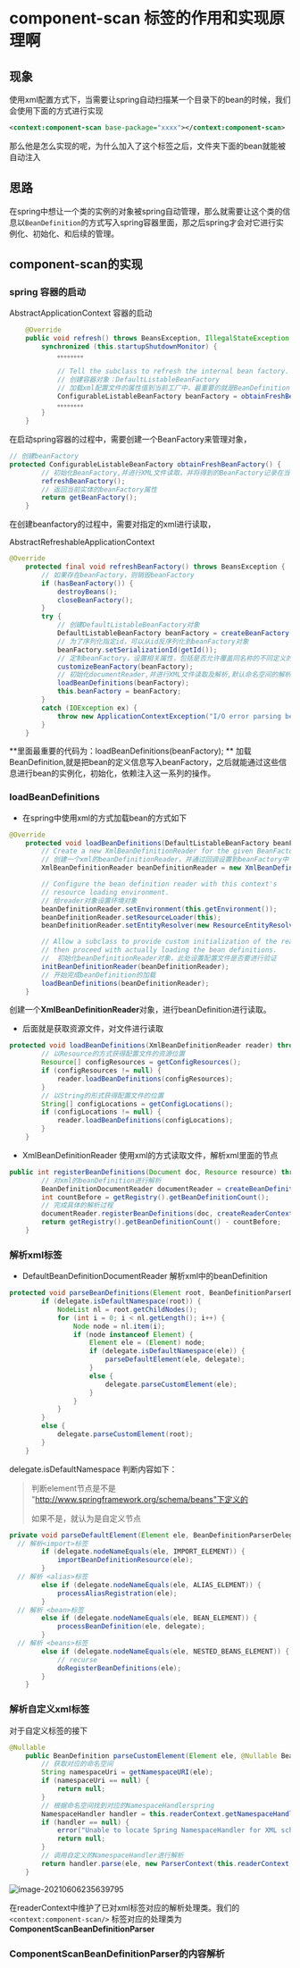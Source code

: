 # component-scan 标签的作用和实现原理啊
## 现象
使用xml配置方式下，当需要让spring自动扫描某一个目录下的bean的时候，我们会使用下面的方式进行实现

```xml
<context:component-scan base-package="xxxx"></context:component-scan>
```

那么他是怎么实现的呢，为什么加入了这个标签之后，文件夹下面的bean就能被自动注入

## 

## 思路

在spring中想让一个类的实例的对象被spring自动管理，那么就需要让这个类的信息以`BeanDefinition`的方式写入spring容器里面，那之后spring才会对它进行实例化、初始化、和后续的管理。



## component-scan的实现

### spring 容器的启动

AbstractApplicationContext 容器的启动

```java
	@Override
	public void refresh() throws BeansException, IllegalStateException {
		synchronized (this.startupShutdownMonitor) {
			。。。。。。。。

			// Tell the subclass to refresh the internal bean factory.
			// 创建容器对象：DefaultListableBeanFactory
			// 加载xml配置文件的属性值到当前工厂中，最重要的就是BeanDefinition
			ConfigurableListableBeanFactory beanFactory = obtainFreshBeanFactory();
			。。。。。。。。
		}
	}

```

在启动spring容器的过程中，需要创建一个BeanFactory来管理对象，



```java
// 创建beanFactory
protected ConfigurableListableBeanFactory obtainFreshBeanFactory() {
		// 初始化BeanFactory,并进行XML文件读取，并将得到的BeanFactory记录在当前实体的属性中
		refreshBeanFactory();
		// 返回当前实体的beanFactory属性
		return getBeanFactory();
	}
```

在创建beanfactory的过程中，需要对指定的xml进行读取，






AbstractRefreshableApplicationContext

```java
@Override
	protected final void refreshBeanFactory() throws BeansException {
		// 如果存在beanFactory，则销毁beanFactory
		if (hasBeanFactory()) {
			destroyBeans();
			closeBeanFactory();
		}
		try {
			// 创建DefaultListableBeanFactory对象
			DefaultListableBeanFactory beanFactory = createBeanFactory();
			// 为了序列化指定id，可以从id反序列化到beanFactory对象
			beanFactory.setSerializationId(getId());
			// 定制beanFactory，设置相关属性，包括是否允许覆盖同名称的不同定义的对象以及循环依赖
			customizeBeanFactory(beanFactory);
			// 初始化documentReader,并进行XML文件读取及解析,默认命名空间的解析，自定义标签的解析
			loadBeanDefinitions(beanFactory);
			this.beanFactory = beanFactory;
		}
		catch (IOException ex) {
			throw new ApplicationContextException("I/O error parsing bean definition source for " + getDisplayName(), ex);
		}
	}
```



**里面最重要的代码为：loadBeanDefinitions(beanFactory); ** 加载BeanDefinition,就是把bean的定义信息写入beanFactory，之后就能通过这些信息进行bean的实例化，初始化，依赖注入这一系列的操作。



### loadBeanDefinitions
* 在spring中使用xml的方式加载bean的方式如下

```java
@Override
	protected void loadBeanDefinitions(DefaultListableBeanFactory beanFactory) throws BeansException, IOException {
		// Create a new XmlBeanDefinitionReader for the given BeanFactory.
		// 创建一个xml的beanDefinitionReader，并通过回调设置到beanFactory中
		XmlBeanDefinitionReader beanDefinitionReader = new XmlBeanDefinitionReader(beanFactory);

		// Configure the bean definition reader with this context's
		// resource loading environment.
		// 给reader对象设置环境对象
		beanDefinitionReader.setEnvironment(this.getEnvironment());
		beanDefinitionReader.setResourceLoader(this);
		beanDefinitionReader.setEntityResolver(new ResourceEntityResolver(this));

		// Allow a subclass to provide custom initialization of the reader,
		// then proceed with actually loading the bean definitions.
		//  初始化beanDefinitionReader对象，此处设置配置文件是否要进行验证
		initBeanDefinitionReader(beanDefinitionReader);
		// 开始完成beanDefinition的加载
		loadBeanDefinitions(beanDefinitionReader);
	}
```
创建一个**XmlBeanDefinitionReader**对象，进行beanDefinition进行读取。

* 后面就是获取资源文件，对文件进行读取

```java
protected void loadBeanDefinitions(XmlBeanDefinitionReader reader) throws BeansException, IOException {
		// 以Resource的方式获得配置文件的资源位置
		Resource[] configResources = getConfigResources();
		if (configResources != null) {
			reader.loadBeanDefinitions(configResources);
		}
		// 以String的形式获得配置文件的位置
		String[] configLocations = getConfigLocations();
		if (configLocations != null) {
			reader.loadBeanDefinitions(configLocations);
		}
	}
```

* XmlBeanDefinitionReader 使用xml的方式读取文件，解析xml里面的节点

```java
public int registerBeanDefinitions(Document doc, Resource resource) throws BeanDefinitionStoreException {
		// 对xml的beanDefinition进行解析
		BeanDefinitionDocumentReader documentReader = createBeanDefinitionDocumentReader();
		int countBefore = getRegistry().getBeanDefinitionCount();
		// 完成具体的解析过程
		documentReader.registerBeanDefinitions(doc, createReaderContext(resource));
		return getRegistry().getBeanDefinitionCount() - countBefore;
	}
```



### 解析xml标签

* DefaultBeanDefinitionDocumentReader 解析xml中的beanDefinition

```java
protected void parseBeanDefinitions(Element root, BeanDefinitionParserDelegate delegate) {
		if (delegate.isDefaultNamespace(root)) {
			NodeList nl = root.getChildNodes();
			for (int i = 0; i < nl.getLength(); i++) {
				Node node = nl.item(i);
				if (node instanceof Element) {
					Element ele = (Element) node;
					if (delegate.isDefaultNamespace(ele)) {
						parseDefaultElement(ele, delegate);
					}
					else {
						delegate.parseCustomElement(ele);
					}
				}
			}
		}
		else {
			delegate.parseCustomElement(root);
		}
	}
```



delegate.isDefaultNamespace 判断内容如下：

>  判断element节点是不是 "http://www.springframework.org/schema/beans"下定义的
>
> 如果不是，就认为是自定义节点



```java
private void parseDefaultElement(Element ele, BeanDefinitionParserDelegate delegate) {
  // 解析<import>标签
		if (delegate.nodeNameEquals(ele, IMPORT_ELEMENT)) {
			importBeanDefinitionResource(ele);
		}
  // 解析 <alias>标签
		else if (delegate.nodeNameEquals(ele, ALIAS_ELEMENT)) {
			processAliasRegistration(ele);
		}
  // 解析 <bean>标签
		else if (delegate.nodeNameEquals(ele, BEAN_ELEMENT)) {
			processBeanDefinition(ele, delegate);
		}
  // 解析 <beans>标签
		else if (delegate.nodeNameEquals(ele, NESTED_BEANS_ELEMENT)) {
			// recurse
			doRegisterBeanDefinitions(ele);
		}
	}
```

### 解析自定义xml标签

对于自定义标签的接下

```java
@Nullable
	public BeanDefinition parseCustomElement(Element ele, @Nullable BeanDefinition containingBd) {
		// 获取对应的命名空间
		String namespaceUri = getNamespaceURI(ele);
		if (namespaceUri == null) {
			return null;
		}
		// 根据命名空间找到对应的NamespaceHandlerspring
		NamespaceHandler handler = this.readerContext.getNamespaceHandlerResolver().resolve(namespaceUri);
		if (handler == null) {
			error("Unable to locate Spring NamespaceHandler for XML schema namespace [" + namespaceUri + "]", ele);
			return null;
		}
		// 调用自定义的NamespaceHandler进行解析
		return handler.parse(ele, new ParserContext(this.readerContext, this, containingBd));
	}
```



![image-20210606235639795](https://tva1.sinaimg.cn/large/008i3skNgy1gr8zkf7sgjj310s0u0naw.jpg)



在readerContext中维护了已对xml标签对应的解析处理类。我们的```<context:component-scan/>``` 标签对应的处理类为**ComponentScanBeanDefinitionParser**



### ComponentScanBeanDefinitionParser的内容解析

